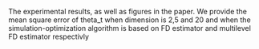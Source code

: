 The experimental results, as well as figures in the paper. We provide the mean square error of theta_t when dimension is 2,5 and 20 and when the simulation-optimization algorithm is based on FD estimator and multilevel FD estimator respectivly
